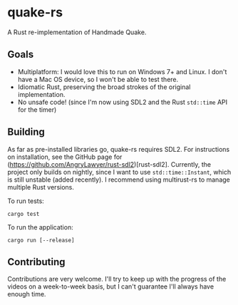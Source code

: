 # quake-rs
A Rust re-implementation of Handmade Quake. 

## Goals
* Multiplatform: I would love this to run on Windows 7+ and Linux. I don't have a Mac OS device, so I won't be able to test there.
* Idiomatic Rust, preserving the broad strokes of the original implementation. 
* No unsafe code! (since I'm now using SDL2 and the Rust `std::time` API for the timer)

## Building
As far as pre-installed libraries go, quake-rs requires SDL2. For instructions on installation, see the GitHub page 
for (https://github.com/AngryLawyer/rust-sdl2)[rust-sdl2]. Currently, the project only builds on nightly, since I want to
use `std::time::Instant`, which is still unstable (added recently). I recommend using multirust-rs to manage multiple Rust versions.

To run tests:
```
cargo test
```

To run the application:
```
cargo run [--release]
```

## Contributing
Contributions are very welcome. I'll try to keep up with the progress of the videos on a week-to-week basis, but I can't guarantee
I'll always have enough time. 